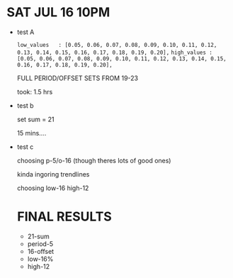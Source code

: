 # SAT JUL 16 10PM

* test A

	```low_values 	: [0.05, 0.06, 0.07, 0.08, 0.09, 0.10, 0.11, 0.12, 0.13, 0.14, 0.15, 0.16, 0.17, 0.18, 0.19, 0.20],```
	```high_values : [0.05, 0.06, 0.07, 0.08, 0.09, 0.10, 0.11, 0.12, 0.13, 0.14, 0.15, 0.16, 0.17, 0.18, 0.19, 0.20],```

    FULL PERIOD/OFFSET SETS FROM 19-23 

    took: 1.5 hrs


* test b

    set sum = 21

    15 mins.... 

* test c

    choosing p-5/o-16 (though theres lots of good ones)
    
    kinda ingoring trendlines

    choosing low-16
    high-12



  # FINAL RESULTS
   * 21-sum
   * period-5
   * 16-offset
   * low-16%
   * high-12


